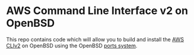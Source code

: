 # AWS Command Line Interface v2 on OpenBSD

This repo contains code which will allow you to build and install the
[AWS CLIv2](https://aws.amazon.com/cli/) on OpenBSD using the OpenBSD
[ports system](https://www.openbsd.org/faq/ports/ports.html).
